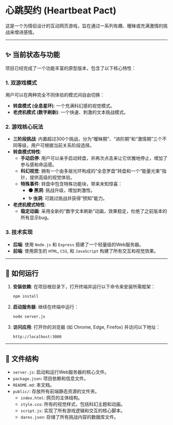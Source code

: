 # 心跳契约 (Heartbeat Pact)

这是一个为情侣设计的互动网页游戏，旨在通过一系列有趣、暧昧或充满激情的挑战来增进感情。

---

## ✨ 当前状态与功能

项目已经完成了一个功能丰富的原型版本，包含了以下核心特性：

### 1. 双游戏模式

用户可以在两种完全不同体验的模式间自由切换：

- **转盘模式 (全息星环)**: 一个充满科幻感的视觉模式。
- **老虎机模式 (数字刷新)**: 一个快速、刺激的文本挑战模式。

### 2. 游戏核心玩法

- **三阶段挑战**: 内置超过300个挑战，分为“暧昧期”、“进阶期”和“激情期”三个不同等级，用户可根据当前关系阶段选择。
- **转盘模式特性**:
  - **手动启停**: 用户可以亲手启动转盘，并再次点击来让它优雅地停止，增加了参与感和命运感。
  - **科幻视觉**: 拥有一个由多层光环构成的“全息罗盘”转盘和一个“能量光束”指针，提供高级的视觉体验。
  - **特殊事件**: 转盘中包含特殊功能块，带来未知惊喜：
    - **⚫️ 黑洞**: 挑战升级，增加刺激性。
    - **✨ 虫洞**: 可跳过挑战并获得“预知”能力。
- **老虎机模式特性**:
  - **稳定动画**: 采用全新的“数字文本刷新”动画，效果稳定，杜绝了之前版本的所有显示bug。

### 3. 技术实现

- **后端**: 使用 `Node.js` 和 `Express` 搭建了一个轻量级的Web服务器。
- **前端**: 使用原生的 `HTML`, `CSS`, 和 `JavaScript` 构建了所有交互和视觉效果。

---

## 🚀 如何运行

1. **安装依赖**: 在项目根目录下，打开终端并运行以下命令来安装所需框架：
   ```bash
   npm install
   ```

2. **启动服务器**: 继续在终端中运行：
   ```bash
   node server.js
   ```

3. **访问应用**: 打开你的浏览器 (如 Chrome, Edge, Firefox) 并访问以下地址：
   ```
   http://localhost:3000
   ```

---

## 📝 文件结构

- `server.js`: 启动和运行Web服务器的核心文件。
- `package.json`: 项目依赖和信息文件。
- `README.md`: 本文档。
- `public/`: 存放所有前端静态资源的文件夹。
  - `index.html`: 网页的主体结构。
  - `style.css`: 所有的视觉样式，包括科幻主题和动画。
  - `script.js`: 实现了所有游戏逻辑和交互的核心脚本。
  - `dares.json`: 存储了所有挑战内容的数据库文件。
